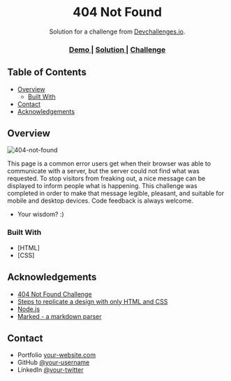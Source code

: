 <!-- Please update value in the {}  -->

<h1 align="center">404 Not Found</h1>

<div align="center">
   Solution for a challenge from  <a href="http://devchallenges.io" target="_blank">Devchallenges.io</a>.
</div>

<div align="center">
  <h3>
    <a href="https://404-not-found-mg.netlify.app/">
      Demo
    </a>
    <span> | </span>
    <a href="https://404-not-found-mg.netlify.app/">
      Solution
    </a>
    <span> | </span>
    <a href="https://devchallenges.io/challenges/wBunSb7FPrIepJZAg0sY">
      Challenge
    </a>
  </h3>
</div>

<!-- TABLE OF CONTENTS -->

## Table of Contents

- [Overview](#overview)
  - [Built With](#built-with)
- [Contact](#contact)
- [Acknowledgements](#acknowledgements)

<!-- OVERVIEW -->

## Overview

![404-not-found](https://user-images.githubusercontent.com/64441365/112390061-57846700-8cbb-11eb-81c3-5e740f409ca2.png)

This page is a common error users get when their browser was able to communicate with a server, but the server could not find what was requested.
To stop visitors from freaking out, a nice message can be displayed to inform people what is happening.
This challenge was completed in order to make that message legible, pleasant, and suitable for mobile and desktop devices.
Code feedback is always welcome.

- Your wisdom? :)

### Built With

<!-- This section should list any major frameworks that you built your project using. Here are a few examples.-->

- [HTML]
- [CSS]

## Acknowledgements

<!-- This section should list any articles or add-ons/plugins that helps you to complete the project. This is optional but it will help you in the future. For exmpale -->

- [404 Not Found Challenge](https://devchallenges.io/challenges/wBunSb7FPrIepJZAg0sY)
- [Steps to replicate a design with only HTML and CSS](https://devchallenges-blogs.web.app/how-to-replicate-design/)
- [Node.js](https://nodejs.org/)
- [Marked - a markdown parser](https://github.com/chjj/marked)

## Contact

- Portfolio [your-website.com](https://{your-web-site-link})
- GitHub [@your-username](https://{github.com/your-usermame})
- LinkedIn [@your-twitter](https://{twitter.com/your-username})
